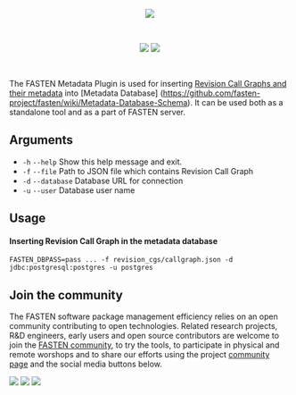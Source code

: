 <p align="center">
    <img src="https://user-images.githubusercontent.com/45048351/89289824-8bdde100-d660-11ea-86c9-77a464f58e3d.jpg">
</p>
<br/>
<p align="center">
    <a href="https://github.com/fasten-project/fasten/actions" alt="GitHub Workflow Status">
        <img src="https://img.shields.io/github/workflow/status/fasten-project/fasten/Java%20CI?logo=GitHub%20Actions&logoColor=white&style=for-the-badge" /></a>
    <!-- Here should be a link to Maven repo and version should be pulled from there. -->
    <a href="https://github.com/fasten-project/fasten/" alt="GitHub Workflow Status">
                <img src="https://img.shields.io/maven-central/v/fasten/metadata?label=version&logo=Apache%20Maven&style=for-the-badge" /></a>
</p>
<br/>

The FASTEN Metadata Plugin is used for inserting [Revision Call Graphs and their metadata](https://github.com/fasten-project/fasten/wiki/Revision-Call-Graph-format) into [Metadata Database] (https://github.com/fasten-project/fasten/wiki/Metadata-Database-Schema). It can be used both as a standalone tool and as a part of FASTEN server.

## Arguments
- `-h` `--help` Show this help message and exit.
- `-f` `--file` Path to JSON file which contains Revision Call Graph
- `-d` `--database` Database URL for connection
- `-u` `--user` Database user name

## Usage 

#### Inserting Revision Call Graph in the metadata database
```shell script
FASTEN_DBPASS=pass ... -f revision_cgs/callgraph.json -d jdbc:postgresql:postgres -u postgres
```


## Join the community

The FASTEN software package management efficiency relies on an open community contributing to open technologies. Related research projects, R&D engineers, early users and open source contributors are welcome to join the [FASTEN community](https://www.fasten-project.eu/view/Main/Community), to try the tools, to participate in physical and remote worshops and to share our efforts using the project [community page](https://www.fasten-project.eu/view/Main/Community) and the social media buttons below.  
<p>
    <a href="http://www.twitter.com/FastenProject" alt="Fasten Twitter">
        <img src="https://img.shields.io/badge/%20-Twitter-%231DA1F2?logo=Twitter&style=for-the-badge&logoColor=white" /></a>
    <a href="http://www.slideshare.net/FastenProject" alt="GitHub Workflow Status">
                <img src="https://img.shields.io/badge/%20-SlideShare-%230077B5?logo=slideshare&style=for-the-badge&logoColor=white" /></a>
    <a href="http://www.linkedin.com/groups?gid=12172959" alt="Gitter">
            <img src="https://img.shields.io/badge/%20-LinkedIn-%232867B2?logo=linkedin&style=for-the-badge&logoColor=white" /></a>
</p>

